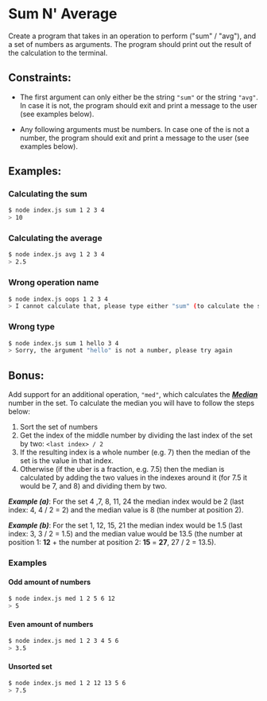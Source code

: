 # Sum N' Average

Create a program that takes in an operation to perform ("sum" / "avg"), and a set of numbers as arguments. The program should print out the result of the calculation to the terminal.

## Constraints:

- The first argument can only either be the string `"sum"` or the string `"avg"`. In case it is not, the program should exit and print a message to the user (see examples below).

- Any following arguments must be numbers. In case one of the is not a number, the program should exit and print a message to the user (see examples below).

## Examples:

### Calculating the sum

```bash
$ node index.js sum 1 2 3 4
> 10
```

### Calculating the average

```bash
$ node index.js avg 1 2 3 4
> 2.5
```

### Wrong operation name

```bash
$ node index.js oops 1 2 3 4
> I cannot calculate that, please type either "sum" (to calculate the sum) or "avg" (To calculate the Average)
```

### Wrong type

```bash
$ node index.js sum 1 hello 3 4
> Sorry, the argument "hello" is not a number, please try again
```

## Bonus:

Add support for an additional operation, `"med"`, which calculates the [**_Median_**](https://en.wikipedia.org/wiki/Median) number in the set. To calculate the median you will have to follow the steps below:

1. Sort the set of numbers
2. Get the index of the middle number by dividing the last index of the set by two: `<last index> / 2`
3. If the resulting index is a whole number (e.g. 7) then the median of the set is the value in that index.
4. Otherwise (if the uber is a fraction, e.g. 7.5) then the median is calculated by adding the two values in the indexes around it (for 7.5 it would be 7, and 8) and dividing them by two.

**_Example (a)_**: For the set 4 ,7, 8, 11, 24 the median index would be 2 (last index: 4, 4 / 2 = 2) and the median value is 8 (the number at position 2).

**_Example (b)_**: For the set 1, 12, 15, 21 the median index would be 1.5 (last index: 3, 3 / 2 = 1.5) and the median value would be 13.5 (the number at position 1: **12** + the number at position 2: **15** = **27**, 27 / 2 = 13.5).

### Examples

#### Odd amount of numbers

```bash
$ node index.js med 1 2 5 6 12
> 5
```

#### Even amount of numbers

```bash
$ node index.js med 1 2 3 4 5 6
> 3.5
```

#### Unsorted set

```bash
$ node index.js med 1 2 12 13 5 6
> 7.5
```
